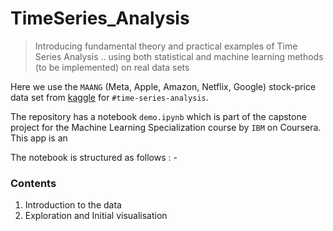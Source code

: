 # TimeSeries_Analysis
> Introducing fundamental theory and practical examples of Time Series Analysis .. using both statistical and machine learning methods (to be implemented) on real data sets

Here we use the `MAANG` (Meta, Apple, Amazon, Netflix, Google) stock-price data set from [kaggle](https://www.kaggle.com/datasets/nikhil1e9/netflix-stock-price) for 
`#time-series-analysis`. 

The repository has a notebook `demo.ipynb` which is part of the capstone project for the Machine Learning Specialization course by `IBM` on Coursera. This app is an 

The notebook is structured as follows : - 

### Contents
1. Introduction to the data
2. Exploration and Initial visualisation 

